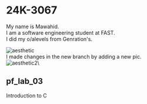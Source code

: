 # 24K-3067
My name is Mawahid.\
I am a software engineering student at FAST.\
I did my o/alevels from Genration's.

![aesthetic](https://www.boredpanda.com/blog/wp-content/uploads/2023/10/20-MOST-AESTHETIC-WALLPAPERS-651dcf65b6517-png__880.jpg)\
I made changes in the new branch by adding a new pic.\
![aesthetic2](https://piktochart.com/wp-content/uploads/2023/05/large-163-600x338.jpg)\

## pf_lab_03
Introduction to C

